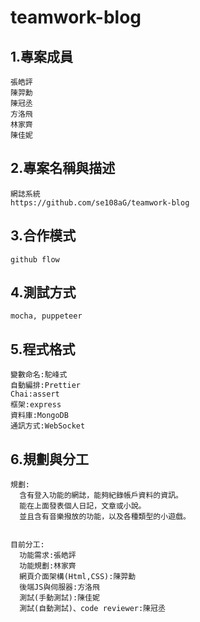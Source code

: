 # teamwork-blog

## 1.專案成員
```
張皓評
陳羿勳
陳冠丞
方洛飛
林家齊
陳佳妮
```
## 2.專案名稱與描述
```
網誌系統
https://github.com/se108aG/teamwork-blog
```
## 3.合作模式
```
github flow
```
## 4.測試方式 
```
mocha, puppeteer
```
## 5.程式格式
```
變數命名:駝峰式
自動編排:Prettier
Chai:assert
框架:express
資料庫:MongoDB
通訊方式:WebSocket
```
## 6.規劃與分工
```
規劃:
  含有登入功能的網誌，能夠紀錄帳戶資料的資訊。
  能在上面發表個人日記，文章或小說。
  並且含有音樂撥放的功能，以及各種類型的小遊戲。


目前分工:
  功能需求:張皓評
  功能規劃:林家齊
  網頁介面架構(Html,CSS):陳羿勳
  後端JS與伺服器:方洛飛
  測試(手動測試):陳佳妮
  測試(自動測試)、code reviewer:陳冠丞

